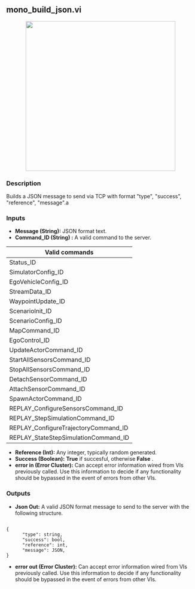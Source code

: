 ## mono_build_json.vi
<p align="center">
<img src="https://github.com/monoDriveIO/client/raw/master/WikiPhotos/LV_client/utilities/mono__build__jsonc.png" 
width="400"  />
</p>

### Description 
Builds a JSON message to send via TCP with format "type", "success", "reference", "message".a

### Inputs

- **Message (String):** JSON format text.
- **Command_ID (String) :** A valid command to the server.

| Valid commands  |
| ------------ | 
|Status_ID   |
|SimulatorConfig_ID |
|EgoVehicleConfig_ID |
|StreamData_ID   |
|WaypointUpdate_ID    |
|ScenarioInit_ID  |
|ScenarioConfig_ID   |
|MapCommand_ID  |
|EgoControl_ID  | 
|UpdateActorCommand_ID  | 
|StartAllSensorsCommand_ID   | 
|StopAllSensorsCommand_ID   | 
|DetachSensorCommand_ID   | 
|AttachSensorCommand_ID   |
|SpawnActorCommand_ID   |
|REPLAY_ConfigureSensorsCommand_ID  |
|REPLAY_StepSimulationCommand_ID  |
|REPLAY_ConfigureTrajectoryCommand_ID  |
|REPLAY_StateStepSimulationCommand_ID   | 

- **Reference (Int):** Any integer, typically random generated.
- **Success (Boolean):** **True** if succesful, otherwise **False** .
- **error in (Error Cluster):** Can accept error information wired from VIs previously called. Use this information to decide if any functionality should be bypassed in the event of errors from other VIs.


### Outputs

- **Json Out:** A valid JSON format message to send to the server with the following structure.
```

{
      "type": string,
      "success": bool,
      "reference": int,
      "message": JSON,
}
```
- **error out (Error Cluster):** Can accept error information wired from VIs previously called. Use this information to decide if any functionality should be bypassed in the event of errors from other VIs.
